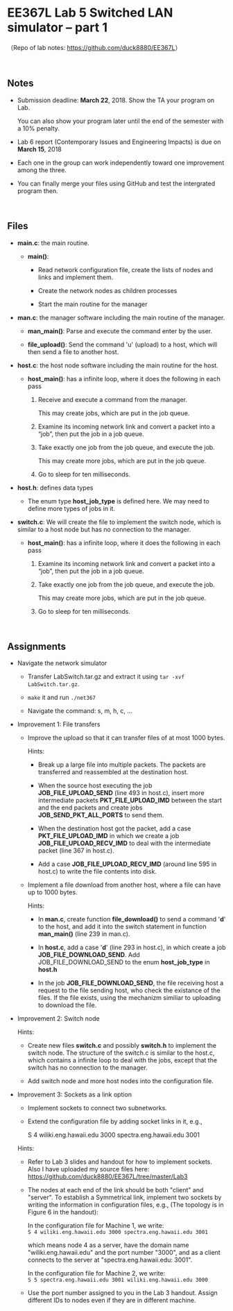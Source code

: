 # EE367L Lab 5 Switched LAN simulator – part 1

（Repo of lab notes: <https://github.com/duck8880/EE367L>）

​  
## Notes

  - Submission deadline: **March 22**, 2018. Show the TA your program on Lab.
  
    You can also show your program later until the end of the semester with a 10% penalty.
  
  - Lab 6 report (Contemporary Issues and Engineering Impacts) is due on **March 15**, 2018
  
  - Each one in the group can work independently toward one improvement among the three.
  
  - You can finally merge your files using GitHub and test the intergrated program then.


​  
## Files

  - **main.c**: the main routine.
  
    - **main()**:
    
      - Read network configuration file, create the lists of nodes and links and implement them.
    
      - Create the network nodes as children processes
    
      - Start the main routine for the manager
    
  - **man.c**: the manager software including the main routine of the manager.
  
    - **man_main()**: Parse and execute the command enter by the user.
    
    - **file_upload()**: Send the command 'u' (upload) to a host, which will then send a file to another host.
    
  - **host.c**: the host node software including the main routine for the host.
  
    - **host_main()**: has a infinite loop, where it does the following in each pass
    
      1. Receive and execute a command from the manager.
      
         This may create jobs, which are put in the job queue.
        
      2. Examine its incoming network link and convert a packet into a “job”, then put the job in a job queue.
      
      3. Take exactly one job from the job queue, and execute the job.

         This may create more jobs, which are put in the job queue.
        
      4. Go to sleep for ten milliseconds.
  
  - **host.h**: defines data types
  
    - The enum type **host_job_type** is defined here. We may need to define more types of jobs in it.
    
  - **switch.c**: We will create the file to implement the switch node, which is similar to a host node but has no connection to the manager.
  
    - **host_main()**: has a infinite loop, where it does the following in each pass
    
      1. Examine its incoming network link and convert a packet into a “job”, then put the job in a job queue.
      
      2. Take exactly one job from the job queue, and execute the job.

         This may create more jobs, which are put in the job queue.
        
      3. Go to sleep for ten milliseconds.
    

​  

## Assignments

  - Navigate the network simulator
  
    - Transfer LabSwitch.tar.gz and extract it using `tar -xvf LabSwitch.tar.gz`.
    
    - `make` it and run `./net367`
    
    - Navigate the command: s, m, h, c, ...

  - Improvement 1: File transfers
  
    - Improve the upload so that it can transfer files of at most 1000 bytes. 
      
      Hints:
      
      - Break up a large file into multiple packets. The packets are transferred and reassembled at the destination host.
      
      - When the source host executing the job **JOB_FILE_UPLOAD_SEND** (line 493 in host.c), insert more intermediate packets **PKT_FILE_UPLOAD_IMD** between the start and the end packets and create jobs **JOB_SEND_PKT_ALL_PORTS** to send them.
      
      - When the destination host got the packet, add a case **PKT_FILE_UPLOAD_IMD** in which we create a job **JOB_FILE_UPLOAD_RECV_IMD** to deal with the intermediate packet (line 367 in host.c). 
      
      - Add a case **JOB_FILE_UPLOAD_RECV_IMD** (around line 595 in host.c) to write the file contents into disk.
      
    - Implement a file download from another host, where a file can have up to 1000 bytes.
    
      Hints:
      
      - In **man.c**, create function **file_download()** to send a command '**d**' to the host, and add it into the switch statement in function **man_main()** (line 239 in man.c).
      
      - In **host.c**, add a case '**d**' (line 293 in host.c), in which create a job **JOB_FILE_DOWNLOAD_SEND**. Add JOB_FILE_DOWNLOAD_SEND to the enum **host_job_type** in **host.h**

      - In the job **JOB_FILE_DOWNLOAD_SEND**, the file receiving host a request to the file sending host, who check the existance of the files. If the file exists, using the mechanizm similiar to uploading to download the file.
    
  - Improvement 2: Switch node
  
    Hints:
    
    - Create new files **switch.c** and possibly **switch.h** to implement the switch node.
      The structure of the switch.c is similar to the host.c, which contains a infinite loop to deal with the jobs, except that the switch has no connection to the manager.
      
    - Add switch node and more host nodes into the configuration file.
    
  - Improvement 3: Sockets as a link option

    - Implement sockets to connect two subnetworks.

    - Extend the configuration file by adding socket links in it, e.g.,    

      S 4 wiliki.eng.hawaii.edu 3000 spectra.eng.hawaii.edu 3001

    Hints:

    - Refer to Lab 3 slides and handout for how to implement sockets. Also I have uploaded my source files here: 
      <https://github.com/duck8880/EE367L/tree/master/Lab3>

    - The nodes at each end of the link should be both "client" and "server". To establish a Symmetrical link, implement two sockets by writing the information in configuration files, e.g., (The topology is in Figure 6 in the handout): 

      In the configuration file for Machine 1, we write:  
      `S 4 wiliki.eng.hawaii.edu 3000 spectra.eng.hawaii.edu 3001`  

      which means node 4 as a server, have the domain name "wiliki.eng.hawaii.edu" and the port number "3000", and as a client connects to the server at "spectra.eng.hawaii.edu: 3001".

      In the configuration file for Machine 2, we write:  
      `S 5 spectra.eng.hawaii.edu 3001 wiliki.eng.hawaii.edu 3000`

    - Use the port number assigned to you in the Lab 3 handout. Assign different IDs to nodes even if they are in different machine.




